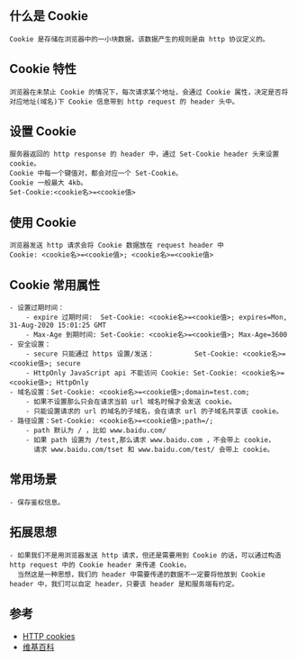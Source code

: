 ## 什么是 Cookie
    Cookie 是存储在浏览器中的一小块数据，该数据产生的规则是由 http 协议定义的。

## Cookie 特性
    浏览器在未禁止 Cookie 的情况下，每次请求某个地址，会通过 Cookie 属性，决定是否将对应地址(域名)下 Cookie 信息带到 http request 的 header 头中。
    
## 设置 Cookie
    服务器返回的 http response 的 header 中，通过 Set-Cookie header 头来设置 cookie。
    Cookie 中每一个键值对，都会对应一个 Set-Cookie。
    Cookie 一般最大 4kb。
    Set-Cookie:<cookie名>=<cookie值>
## 使用 Cookie
    浏览器发送 http 请求会将 Cookie 数据放在 request header 中
    Cookie: <cookie名>=<cookie值>; <cookie名>=<cookie值>
## Cookie 常用属性
    - 设置过期时间：
        - expire 过期时间:  Set-Cookie: <cookie名>=<cookie值>; expires=Mon, 31-Aug-2020 15:01:25 GMT
        - Max-Age 到期时间: Set-Cookie: <cookie名>=<cookie值>; Max-Age=3600
    - 安全设置：
        - secure 只能通过 https 设置/发送：          Set-Cookie: <cookie名>=<cookie值>; secure
        - HttpOnly JavaScript api 不能访问 Cookie: Set-Cookie: <cookie名>=<cookie值>; HttpOnly
    - 域名设置：Set-Cookie: <cookie名>=<cookie值>;domain=test.com;
        - 如果不设置那么只会在请求当前 url 域名时候才会发送 cookie。
        - 只能设置请求的 url 的域名的子域名，会在请求 url 的子域名共享该 cookie。
    - 路径设置：Set-Cookie: <cookie名>=<cookie值>;path=/;
        - path 默认为 / ，比如 www.baidu.com/
        - 如果 path 设置为 /test,那么请求 www.baidu.com ，不会带上 cookie，
          请求 www.baidu.com/tset 和 www.baidu.com/test/ 会带上 cookie。
## 常用场景
    - 保存鉴权信息。
    
## 拓展思想
    - 如果我们不是用浏览器发送 http 请求，但还是需要用到 Cookie 的话，可以通过构造 http request 中的 Cookie header 来传递 Cookie。
      当然这是一种思想，我们的 header 中需要传递的数据不一定要将他放到 Cookie header 中，我们可以自定 header，只要该 header 是和服务端有约定。
      
## 参考
- [HTTP cookies](https://developer.mozilla.org/zh-CN/docs/Web/HTTP/Cookies)
- [维基百科](https://zh.wikipedia.org/wiki/Cookie) 